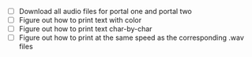 - [ ] Download all audio files for portal one and portal two
- [ ] Figure out how to print text with color
- [ ] Figure out how to print text char-by-char
- [ ] Figure out how to print at the same speed as the corresponding .wav files